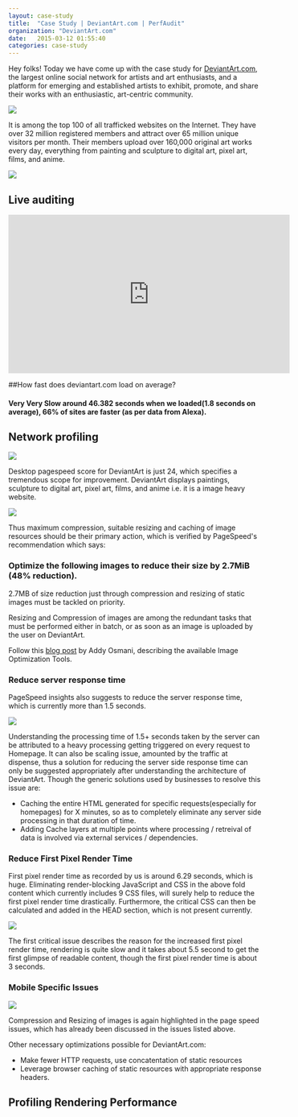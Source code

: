 ```yaml
---
layout: case-study
title:  "Case Study | DeviantArt.com | PerfAudit"
organization: "DeviantArt.com"
date:   2015-03-12 01:55:40
categories: case-study
---
```


Hey folks! Today we have come up with the case study for <a href="http://www.deviantart.com/" target="_blank">DeviantArt.com</a>, the largest online social network for artists and art enthusiasts, and a platform for emerging and established artists to exhibit, promote, and share their works with an enthusiastic, art-centric community.

<img src="/images/case-study/deviantart.com/homepage.jpg">

It is among the top 100 of all trafficked websites on the Internet. They have over 32 million registered members and attract over 65 million unique visitors per month. Their members upload over 160,000 original art works every day, everything from painting and sculpture to digital art, pixel art, films, and anime.

<a href="http://www.alexa.com/siteinfo/deviantart.com" target="_blank" title="DeviantArt Alexa Rank"><img src="/images/case-study/deviantart.com/alexa-ranking.png"></a>

## Live auditing

<iframe width="560" height="315" src="http://www.youtube.com/embed/ukNmA2LhIi4" frameborder="0" allowfullscreen=""></iframe>


##How fast does deviantart.com load on average?

#### Very Very Slow around 46.382 seconds when we loaded(1.8 seconds on average), 66% of sites are faster (as per data from Alexa).

## Network profiling

<a href="https://developers.google.com/speed/pagespeed/insights/?url=www.deviantart.com&tab=mobile" target="_blank" title="DeviantArt desktop improvements"><img src="/images/case-study/deviantart.com/pagespeed-score-desktop.png"></a>

Desktop pagespeed score for DeviantArt is just 24, which specifies a tremendous scope for improvement. DeviantArt displays paintings, sculpture to digital art, pixel art, films, and anime i.e. it is a image heavy website. 

<img src="/images/case-study/deviantart.com/content-breakdown.png">

Thus maximum compression, suitable resizing and caching of image resources should be their primary action, which is verified by PageSpeed's recommendation which says:

### Optimize the following images to reduce their size by 2.7MiB (48% reduction).

2.7MB of size reduction just through compression and resizing of static images must be tackled on priority.

Resizing and Compression of images are among the redundant tasks that must be performed either in batch, or as soon as an image is uploaded by the user on DeviantArt.

Follow this <a href="http://addyosmani.com/blog/image-optimization-tools/" target="_blank">blog post</a> by Addy Osmani, describing the available Image Optimization Tools.

### Reduce server response time

PageSpeed insights also suggests to reduce the server response time, which is currently more than 1.5 seconds.

<img src="/images/case-study/deviantart.com/deviantart-server-response-time.png">

Understanding the processing time of 1.5+ seconds taken by the server can be attributed to a heavy processing getting triggered on every request to Homepage. It can also be scaling issue, amounted by the traffic at dispense, thus a solution for reducing the server side response time can only be suggested appropriately after understanding the architecture of DeviantArt. Though the generic solutions used by businesses to resolve this issue are:

* Caching the entire HTML generated for specific requests(especially for homepages) for X minutes, so as to completely eliminate any server side processing in that duration of time.
* Adding Cache layers at multiple points where processing / retreival of data is involved via external services / dependencies.

### Reduce First Pixel Render Time

First pixel render time as recorded by us is around 6.29 seconds, which is huge. Eliminating render-blocking JavaScript and CSS in the above fold content which currently includes 9 CSS files, will surely help to reduce the first pixel render time drastically. Furthermore, the critical CSS can then be calculated and added in the HEAD section, which is not present currently.

<a href="http://www.webpagetest.org/video/compare.php?tests=150315_36_FKK-r:1-c:0" target="_blank" title="Filmstrip view DeviantArt page performance"><img src="/images/case-study/deviantart.com/filmstrip-view.png"></a>

The first critical issue describes the reason for the increased first pixel render time, rendering is quite slow and it takes about 5.5 second to get the first glimpse of readable content, though the first pixel render time is about 3 seconds.

### Mobile Specific Issues

<a href="https://developers.google.com/speed/pagespeed/insights/?url=www.deviantart.com&tab=mobile" target="_blank" title="DeviantArt mobile improvements"><img src="/images/case-study/deviantart.com/pagespeed-score-mobile.png"></a>

Compression and Resizing of images is again highlighted in the page speed issues, which has already been discussed in the issues listed above.

Other necessary optimizations possible for DeviantArt.com:

* Make fewer HTTP requests, use concatentation of static resources
* Leverage browser caching of static resources with appropriate response headers.

## Profiling Rendering Performance

